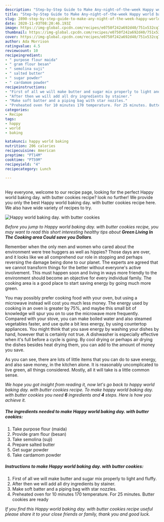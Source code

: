 ```yaml
---
description: "Step-by-Step Guide to Make Any-night-of-the-week Happy world baking day. with butter cookies"
title: "Step-by-Step Guide to Make Any-night-of-the-week Happy world baking day. with butter cookies"
slug: 2890-step-by-step-guide-to-make-any-night-of-the-week-happy-world-baking-day-with-butter-cookies
date: 2020-11-03T08:20:46.193Z
image: https://img-global.cpcdn.com/recipes/e0750f242a692d40/751x532cq70/happy-world-baking-day-with-butter-cookies-recipe-main-photo.jpg
thumbnail: https://img-global.cpcdn.com/recipes/e0750f242a692d40/751x532cq70/happy-world-baking-day-with-butter-cookies-recipe-main-photo.jpg
cover: https://img-global.cpcdn.com/recipes/e0750f242a692d40/751x532cq70/happy-world-baking-day-with-butter-cookies-recipe-main-photo.jpg
author: Ada Morrison
ratingvalue: 4.5
reviewcount: 10
recipeingredient:
- " purpose flour maida"
- " gram flour besan"
- " semolina suji"
- " salted butter"
- " sugar powder"
- " cardamom powder"
recipeinstructions:
- "First of all we will make butter and sugar mix properly to light and fluffy."
- "After then we will add all dry ingredients by stainer."
- "Make soft batter and a piping bag with star nozzles."
- "Preheated oven for 10 minutes 170 temperature. For 25 minutes. Butter cookies are ready"
categories:
- Recipe
tags:
- happy
- world
- baking

katakunci: happy world baking 
nutrition: 206 calories
recipecuisine: American
preptime: "PT14M"
cooktime: "PT59M"
recipeyield: "4"
recipecategory: Lunch

---
```

<br>
Hey everyone, welcome to our recipe page, looking for the perfect Happy world baking day. with butter cookies recipe? look no further! We provide you only the best Happy world baking day. with butter cookies recipe here. We also have wide variety of recipes to try.
<br>


![Happy world baking day. with butter cookies](https://img-global.cpcdn.com/recipes/e0750f242a692d40/751x532cq70/happy-world-baking-day-with-butter-cookies-recipe-main-photo.jpg)

<i>Before you jump to Happy world baking day. with butter cookies recipe, you may want to read this short interesting healthy tips about 
<strong>Green Living In The Cooking area Could save you Dollars</strong>.</i>
</br>

Remember when the only men and women who cared about the environment were tree huggers as well as hippies? Those days are over, and it looks like we all comprehend our role in stopping and perhaps reversing the damage being done to our planet. The experts are agreed that we cannot transform things for the better without everyone's active involvement. This must happen soon and living in ways more friendly to the environment should become an objective for every individual family. The cooking area is a good place to start saving energy by going much more green.

You may possibly prefer cooking food with your oven, but using a microwave instead will cost you much less money. The energy used by cooking in an oven is greater by 75%, and maybe this small bit of knowledge will spur you on to use the microwave more frequently. Compared with your stove, you can make boiled water and also steamed vegetables faster, and use quite a bit less energy, by using countertop appliances. You might think that you save energy by washing your dishes by hand, however that is certainly not true. A dishwasher is especially effective when it's full before a cycle is going. By cool drying or perhaps air drying the dishes besides heat drying them, you can add to the amount of money you save.

As you can see, there are lots of little items that you can do to save energy, and also save money, in the kitchen alone. It is reasonably uncomplicated to live green, all things considered. Mostly, all it will take is a little common sense.


<i>We hope you got insight from reading it, now let's go back to happy world baking day. with butter cookies recipe. To make happy world baking day. with butter cookies you need <strong>6</strong> ingredients and <strong>4</strong> steps. Here is how you achieve it.
</i>

##### The ingredients needed to make Happy world baking day. with butter cookies:

1. Take  purpose flour (maida)
1. Provide  gram flour (besan)
1. Take  semolina (suji)
1. Prepare  salted butter
1. Get  sugar powder
1. Take  cardamom powder


##### Instructions to make Happy world baking day. with butter cookies:

1. First of all we will make butter and sugar mix properly to light and fluffy.
1. After then we will add all dry ingredients by stainer.
1. Make soft batter and a piping bag with star nozzles.
1. Preheated oven for 10 minutes 170 temperature. For 25 minutes. Butter cookies are ready


<i>If you find this Happy world baking day. with butter cookies recipe useful please share it to your close friends or family, thank you and good luck.</i>
